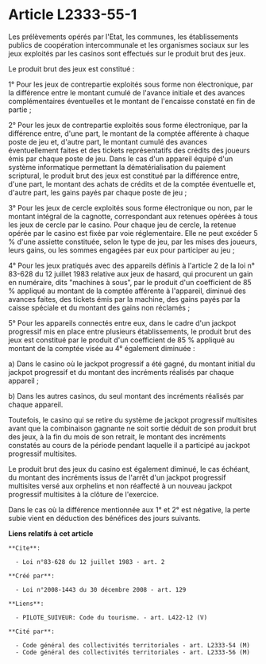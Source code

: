 # Article L2333-55-1

Les prélèvements opérés par l'Etat, les communes, les établissements publics de  coopération intercommunale et les organismes
sociaux sur les jeux exploités par  les casinos sont effectués sur le produit brut des jeux.

Le  produit brut des jeux est constitué :

1° Pour les jeux de  contrepartie exploités sous forme non électronique, par la différence entre le  montant cumulé de
l'avance initiale et des avances complémentaires éventuelles  et le montant de l'encaisse constaté en fin de partie ;

2°  Pour les jeux de contrepartie exploités sous forme électronique, par la  différence entre, d'une part, le montant de la
comptée afférente à chaque poste  de jeu et, d'autre part, le montant cumulé des avances éventuellement faites et  des
tickets représentatifs des crédits des joueurs émis par chaque poste de jeu.  Dans le cas d'un appareil équipé d'un système
informatique permettant la  dématérialisation du paiement scriptural, le produit brut des jeux est constitué  par la
différence entre, d'une part, le montant des achats de crédits et de la  comptée éventuelle et, d'autre part, les gains payés
par chaque poste de jeu  ;

3° Pour les jeux de cercle exploités sous forme  électronique ou non, par le montant intégral de la cagnotte, correspondant
aux  retenues opérées à tous les jeux de cercle par le casino. Pour chaque jeu de  cercle, la retenue opérée par le casino
est fixée par voie réglementaire. Elle  ne peut excéder 5 % d'une assiette constituée, selon le type de jeu, par les  mises
des joueurs, leurs gains, ou les sommes engagées par eux pour participer  au jeu ;

4° Pour les jeux pratiqués avec des appareils  définis à l'article  2 de la loi n° 83-628 du 12 juillet 1983 relative aux
jeux de hasard, qui procurent un gain en  numéraire, dits "machines à sous”, par le produit d'un  coefficient de 85 %
appliqué au montant de la comptée afférente à l'appareil,  diminué des avances faites, des tickets émis par la machine, des
gains payés par  la caisse spéciale et du montant des gains non réclamés ;

5°  Pour les appareils connectés entre eux, dans le cadre d'un jackpot progressif  mis en place entre plusieurs
établissements, le produit brut des jeux est  constitué par le produit d'un coefficient de 85 % appliqué au montant de la
comptée visée au 4° également diminuée :

a) Dans le casino  où le jackpot progressif a été gagné, du montant initial du jackpot progressif  et du montant des
incréments réalisés par chaque appareil ;

b) Dans les autres casinos, du seul montant des incréments réalisés par chaque  appareil.

Toutefois, le casino qui se retire du système de  jackpot progressif multisites avant que la combinaison gagnante ne soit
sortie  déduit de son produit brut des jeux, à la fin du mois de son retrait, le montant  des incréments constatés au cours
de la période pendant laquelle il a participé  au jackpot progressif multisites.

Le produit brut des jeux  du casino est également diminué, le cas échéant, du montant des incréments issus  de l'arrêt d'un
jackpot progressif multisites versé aux orphelins et non  réaffecté à un nouveau jackpot progressif multisites à la clôture
de  l'exercice.

Dans le cas où la différence mentionnée aux 1°  et 2° est négative, la perte subie vient en déduction des bénéfices des jours
suivants.

**Liens relatifs à cet article**

	**Cite**:

	  - Loi n°83-628 du 12 juillet 1983 - art. 2

	**Créé par**:

	  - Loi n°2008-1443 du 30 décembre 2008 - art. 129

	**Liens**:

	  - PILOTE_SUIVEUR: Code du tourisme. - art. L422-12 (V)

	**Cité par**:

	  - Code général des collectivités territoriales - art. L2333-54 (M)
	  - Code général des collectivités territoriales - art. L2333-56 (M)
